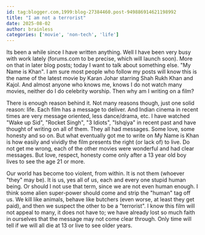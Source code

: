 ```yaml
---
id: tag:blogger.com,1999:blog-27384460.post-949886914621198992
title: "I am not a terrorist"
date: 2025-08-02
author: brainless
categories: ['movie', 'non-tech', 'life']
---
```


Its been a while since I have written anything. Well I have been very busy with work lately (forums.com to be precise, which will launch soon). More on that in later blog posts; today I want to talk about something else. "My Name is Khan". I am sure most people who follow my posts will know this is the name of the latest movie by Karan Johar starring Shah Rukh Khan and Kajol. And almost anyone who knows me, knows I do not watch many movies, neither do I do celebrity worship. Then why am I writing on a film?  

There is enough reason behind it. Not many reasons though, just one solid reason: life. Each film has a message to deliver. And Indian cinema in recent times are very message oriented, less dance/drama, etc. I have watched "Wake up Sid", "Rocket Singh", "3 Idiots", "Ishqiya" in recent past and have thought of writing on all of them. They all had messages. Some love, some honesty and so on. But what eventually got me to write on My Name is Khan is how easily and vividly the film presents the right (or lack of) to live. Do not get me wrong, each of the other movies were wonderful and had clear messages. But love, respect, honesty come only after a 13 year old boy lives to see the age 21 or more.  

Our world has become too violent, from within. It is not them (whoever "they" may be). It is us, yes all of us, each and every one stupid human being. Or should I not use that term, since we are not even human enough. I think some alien super-power should come and strip the "human" tag off us. We kill like animals, behave like butchers (even worse, at least they get paid), and then we suspect the other to be a "terrorist". I know this film will not appeal to many, it does not have to; we have already lost so much faith in ourselves that the message may not come clear through. Only time will tell if we will all die at 13 or live to see older years.